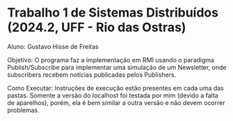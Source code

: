 # Trabalho 1 de Sistemas Distribuídos (2024.2, UFF - Rio das Ostras)
Aluno: Gustavo Hisse de Freitas

Objetivo:
O programa faz a implementação em RMI usando o paradigma Publish/Subscribe para implementar uma simulação de um Newsletter, onde subscribers recebem notícias publicadas pelos Publishers.

Como Executar:
Instruções de execução estão presentes em cada uma das pastas. Somente a versão do localhost foi testada por mim (devido a falta de aparelhos), porém, ela é bem similar a outra versão e não devem ocorrer problemas.
